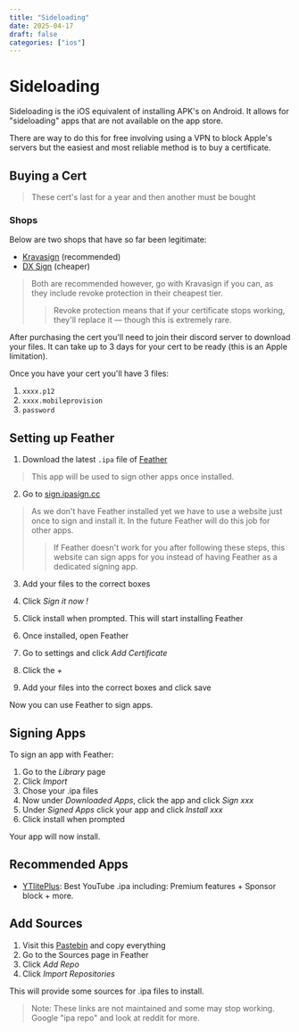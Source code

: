 ```yaml
---
title: "Sideloading"
date: 2025-04-17
draft: false
categories: ["ios"]
---
```


# Sideloading

Sideloading is the iOS equivalent of installing APK's on Android. It allows for "sideloading" apps that are not available on the app store.  

There are way to do this for free involving using a VPN to block Apple's servers but the easiest and most reliable method is to buy a certificate.

## Buying a Cert

>These cert's last for a year and then another must be bought
### Shops
Below are two shops that have so far been legitimate:
- [Kravasign](https://kravasign.com/purchase) (recommended)
- [DX Sign](https://dxsign.cc/purchase) (cheaper)

>Both are recommended however, go with Kravasign if you can, as they include revoke protection in their cheapest tier. 
>>Revoke protection means that if your certificate stops working, they'll replace it — though this is extremely rare.

After purchasing the cert you'll need to join their discord server to download your files. It can take up to 3 days for your cert to be ready (this is an Apple limitation).

Once you have your cert you'll have 3 files:  

1. ```xxxx.p12```
2. ```xxxx.mobileprovision```
3. ```password```
## Setting up Feather

1. Download the latest ```.ipa``` file of [Feather](https://github.com/khcrysalis/Feather/releases/)
>This app will be used to sign other apps once installed.

2. Go to [sign.ipasign.cc](https://sign.ipasign.cc/)
>As we don't have Feather installed yet we have to use a website just once to sign and install it. In the future Feather will do this job for other apps.
>> If Feather doesn't work for you after following these steps, this website can sign apps for you instead of having Feather as a dedicated signing app.
3. Add your files to the correct boxes
4. Click _Sign it now !_
5. Click install when prompted. This will start installing Feather

6. Once installed, open Feather
7. Go to settings and click _Add Certificate_
8. Click the _+_
9. Add your files into the correct boxes and click save

Now you can use Feather to sign apps.

## Signing Apps
To sign an app with Feather:
1. Go to the _Library_ page
2. Click _Import_
3. Chose your .ipa files
4. Now under _Downloaded Apps_, click the app and click _Sign xxx_
5. Under _Signed Apps_ click your app and click _Install xxx_
6. Click install when prompted

Your app will now install.
## Recommended Apps
- [YTlitePlus](https://ytliteplus.github.io/): Best YouTube .ipa including: Premium features + Sponsor block + more.

## Add Sources
1. Visit this [Pastebin](https://pastebin.com/VkvhMqUL) and copy everything
2. Go to the Sources page in Feather
3. Click _Add Repo_
4. Click _Import Repositories_

This will provide some sources for .ipa files to install.
>Note: These links are not maintained and some may stop working. Google "ipa repo" and look at reddit for more.
